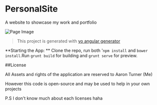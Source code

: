 # PersonalSite
A website to showcase my work and portfolio

![Page Image](https://aaronthedev.com/images/personal.2901c69a.png)


>  This project is generated with [yo angular generator](https://github.com/yeoman/generator-angular)

**Starting the App: **
Clone the repo, run both '`npm install` and `bower install`.Run `grunt build` for building and `grunt serve` for preview.



##License

All Assets and rights of the application are reserved to Aaron Turner (Me)

However this code is open-source and may be used to help in your own projects

P.S I don't know much about each licenses haha
